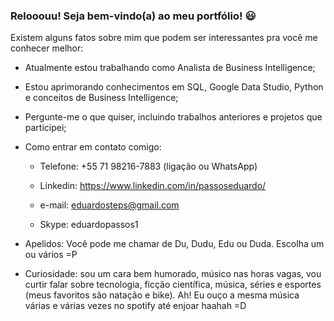 ### Relooouu! Seja bem-vindo(a) ao meu portfólio! 😃
Existem alguns fatos sobre mim que podem ser interessantes pra você me conhecer melhor:

- Atualmente estou trabalhando como Analista de Business Intelligence;

- Estou aprimorando conhecimentos em SQL, Google Data Studio, Python e conceitos de Business Intelligence;

- Pergunte-me o que quiser, incluindo trabalhos anteriores e projetos que participei;

- Como entrar em contato comigo:

  * Telefone: +55 71 98216-7883 (ligação ou WhatsApp)
  
  * Linkedin: https://www.linkedin.com/in/passoseduardo/
  
  * e-mail: eduardosteps@gmail.com
  
  * Skype: eduardopassos1
    
- Apelidos: Você pode me chamar de Du, Dudu, Edu ou Duda. Escolha um ou vários =P

- Curiosidade: sou um cara bem humorado, músico nas horas vagas, vou curtir falar sobre tecnologia, ficção científica, música, séries e esportes (meus favoritos são natação e bike). Ah! Eu ouço a mesma música várias e várias vezes no spotify até enjoar haahah =D
